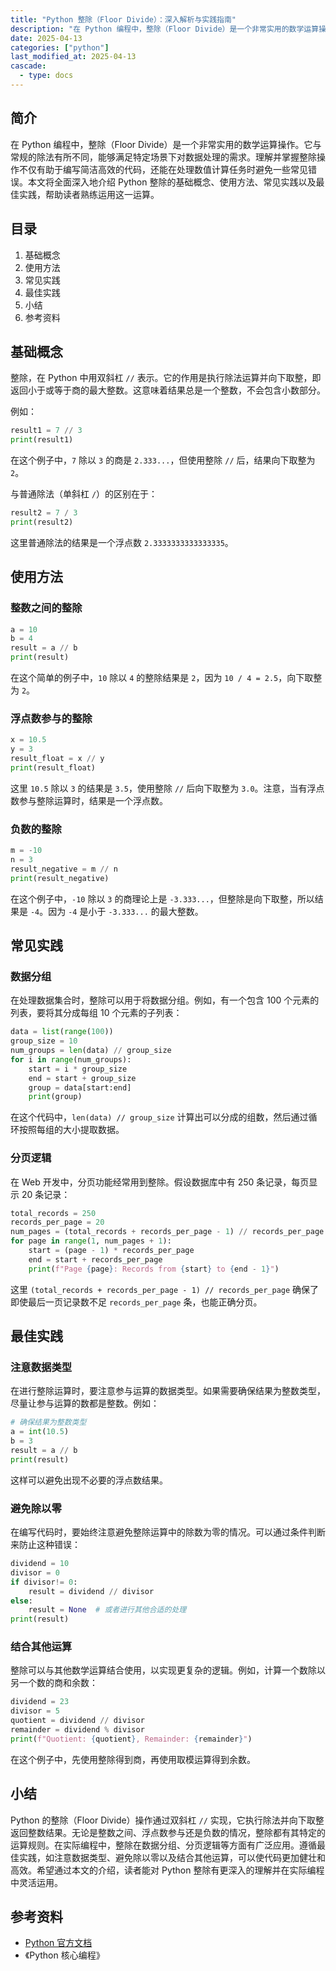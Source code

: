 ```yaml
---
title: "Python 整除（Floor Divide）：深入解析与实践指南"
description: "在 Python 编程中，整除（Floor Divide）是一个非常实用的数学运算操作。它与常规的除法有所不同，能够满足特定场景下对数据处理的需求。理解并掌握整除操作不仅有助于编写简洁高效的代码，还能在处理数值计算任务时避免一些常见错误。本文将全面深入地介绍 Python 整除的基础概念、使用方法、常见实践以及最佳实践，帮助读者熟练运用这一运算。"
date: 2025-04-13
categories: ["python"]
last_modified_at: 2025-04-13
cascade:
  - type: docs
---
```



## 简介
在 Python 编程中，整除（Floor Divide）是一个非常实用的数学运算操作。它与常规的除法有所不同，能够满足特定场景下对数据处理的需求。理解并掌握整除操作不仅有助于编写简洁高效的代码，还能在处理数值计算任务时避免一些常见错误。本文将全面深入地介绍 Python 整除的基础概念、使用方法、常见实践以及最佳实践，帮助读者熟练运用这一运算。

<!-- more -->
## 目录
1. 基础概念
2. 使用方法
3. 常见实践
4. 最佳实践
5. 小结
6. 参考资料

## 基础概念
整除，在 Python 中用双斜杠 `//` 表示。它的作用是执行除法运算并向下取整，即返回小于或等于商的最大整数。这意味着结果总是一个整数，不会包含小数部分。

例如：
```python
result1 = 7 // 3
print(result1)  
```
在这个例子中，`7` 除以 `3` 的商是 `2.333...`，但使用整除 `//` 后，结果向下取整为 `2`。

与普通除法（单斜杠 `/`）的区别在于：
```python
result2 = 7 / 3
print(result2)  
```
这里普通除法的结果是一个浮点数 `2.3333333333333335`。

## 使用方法
### 整数之间的整除
```python
a = 10
b = 4
result = a // b
print(result)  
```
在这个简单的例子中，`10` 除以 `4` 的整除结果是 `2`，因为 `10 / 4 = 2.5`，向下取整为 `2`。

### 浮点数参与的整除
```python
x = 10.5
y = 3
result_float = x // y
print(result_float)  
```
这里 `10.5` 除以 `3` 的结果是 `3.5`，使用整除 `//` 后向下取整为 `3.0`。注意，当有浮点数参与整除运算时，结果是一个浮点数。

### 负数的整除
```python
m = -10
n = 3
result_negative = m // n
print(result_negative)  
```
在这个例子中，`-10` 除以 `3` 的商理论上是 `-3.333...`，但整除是向下取整，所以结果是 `-4`。因为 `-4` 是小于 `-3.333...` 的最大整数。

## 常见实践
### 数据分组
在处理数据集合时，整除可以用于将数据分组。例如，有一个包含 100 个元素的列表，要将其分成每组 10 个元素的子列表：
```python
data = list(range(100))
group_size = 10
num_groups = len(data) // group_size
for i in range(num_groups):
    start = i * group_size
    end = start + group_size
    group = data[start:end]
    print(group)  
```
在这个代码中，`len(data) // group_size` 计算出可以分成的组数，然后通过循环按照每组的大小提取数据。

### 分页逻辑
在 Web 开发中，分页功能经常用到整除。假设数据库中有 250 条记录，每页显示 20 条记录：
```python
total_records = 250
records_per_page = 20
num_pages = (total_records + records_per_page - 1) // records_per_page
for page in range(1, num_pages + 1):
    start = (page - 1) * records_per_page
    end = start + records_per_page
    print(f"Page {page}: Records from {start} to {end - 1}")  
```
这里 `(total_records + records_per_page - 1) // records_per_page` 确保了即使最后一页记录数不足 `records_per_page` 条，也能正确分页。

## 最佳实践
### 注意数据类型
在进行整除运算时，要注意参与运算的数据类型。如果需要确保结果为整数类型，尽量让参与运算的数都是整数。例如：
```python
# 确保结果为整数类型
a = int(10.5)
b = 3
result = a // b
print(result)  
```
这样可以避免出现不必要的浮点数结果。

### 避免除以零
在编写代码时，要始终注意避免整除运算中的除数为零的情况。可以通过条件判断来防止这种错误：
```python
dividend = 10
divisor = 0
if divisor!= 0:
    result = dividend // divisor
else:
    result = None  # 或者进行其他合适的处理
print(result)  
```
### 结合其他运算
整除可以与其他数学运算结合使用，以实现更复杂的逻辑。例如，计算一个数除以另一个数的商和余数：
```python
dividend = 23
divisor = 5
quotient = dividend // divisor
remainder = dividend % divisor
print(f"Quotient: {quotient}, Remainder: {remainder}")  
```
在这个例子中，先使用整除得到商，再使用取模运算得到余数。

## 小结
Python 的整除（Floor Divide）操作通过双斜杠 `//` 实现，它执行除法并向下取整返回整数结果。无论是整数之间、浮点数参与还是负数的情况，整除都有其特定的运算规则。在实际编程中，整除在数据分组、分页逻辑等方面有广泛应用。遵循最佳实践，如注意数据类型、避免除以零以及结合其他运算，可以使代码更加健壮和高效。希望通过本文的介绍，读者能对 Python 整除有更深入的理解并在实际编程中灵活运用。

## 参考资料
- [Python 官方文档](https://docs.python.org/3/)
- 《Python 核心编程》